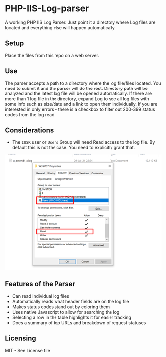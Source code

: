 # PHP-IIS-Log-parser
A working PHP IIS Log Parser. Just point it a directory where Log files are located and everything else will happen automatically
## Setup
Place the files from this repo on a web server.
## Use
The parser accepts a path to a directory where the log file/files located. You need to submit it and the parser will do the rest. Directory path will be analyzed and the latest log file will be opened automatically. If there are more than 1 log file in the directory, expand Log to see all log files with some info such as size/date and a link to open them individually. If you are interested in only errors - there is a checkbox to filter out 200-399 status codes from the log read.
## Considerations
* The ```IUSR``` user or ```Users``` Group will need Read access to the log file. By default this is not the case. You need to explicitly grant that.

![IIS Permissions required](https://github.com/Djongov/PHP-IIS-Log-parser/blob/main/IIS-Log-permissions.png?raw=true)

## Features of the Parser
* Can read individual log files
* Automatically reads what header fields are on the log file
* Makes status codes stand out by coloring them
* Uses native Javascript to allow for searching the log
* Selecting a row in the table highlights it for easier tracking
* Does a summary of top URLs and breakdown of request statuses
## Licensing
MIT - See License file
